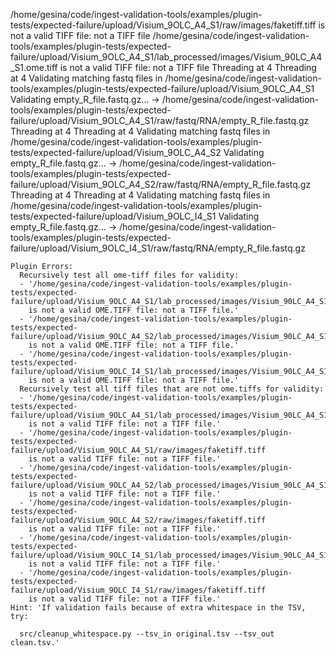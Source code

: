 /home/gesina/code/ingest-validation-tools/examples/plugin-tests/expected-failure/upload/Visium_9OLC_A4_S1/raw/images/faketiff.tiff is not a valid TIFF file: not a TIFF file
/home/gesina/code/ingest-validation-tools/examples/plugin-tests/expected-failure/upload/Visium_9OLC_A4_S1/lab_processed/images/Visium_90LC_A4_S1.ome.tiff is not a valid TIFF file: not a TIFF file
Threading at 4
Threading at 4
Validating matching fastq files in /home/gesina/code/ingest-validation-tools/examples/plugin-tests/expected-failure/upload/Visium_9OLC_A4_S1
Validating empty_R_file.fastq.gz...
    → /home/gesina/code/ingest-validation-tools/examples/plugin-tests/expected-failure/upload/Visium_9OLC_A4_S1/raw/fastq/RNA/empty_R_file.fastq.gz
Threading at 4
Threading at 4
Validating matching fastq files in /home/gesina/code/ingest-validation-tools/examples/plugin-tests/expected-failure/upload/Visium_9OLC_A4_S2
Validating empty_R_file.fastq.gz...
    → /home/gesina/code/ingest-validation-tools/examples/plugin-tests/expected-failure/upload/Visium_9OLC_A4_S2/raw/fastq/RNA/empty_R_file.fastq.gz
Threading at 4
Threading at 4
Validating matching fastq files in /home/gesina/code/ingest-validation-tools/examples/plugin-tests/expected-failure/upload/Visium_9OLC_I4_S1
Validating empty_R_file.fastq.gz...
    → /home/gesina/code/ingest-validation-tools/examples/plugin-tests/expected-failure/upload/Visium_9OLC_I4_S1/raw/fastq/RNA/empty_R_file.fastq.gz
```
Plugin Errors:
  Recursively test all ome-tiff files for validity:
  - '/home/gesina/code/ingest-validation-tools/examples/plugin-tests/expected-failure/upload/Visium_9OLC_A4_S1/lab_processed/images/Visium_90LC_A4_S1.ome.tiff
    is not a valid OME.TIFF file: not a TIFF file.'
  - '/home/gesina/code/ingest-validation-tools/examples/plugin-tests/expected-failure/upload/Visium_9OLC_A4_S2/lab_processed/images/Visium_90LC_A4_S1.ome.tiff
    is not a valid OME.TIFF file: not a TIFF file.'
  - '/home/gesina/code/ingest-validation-tools/examples/plugin-tests/expected-failure/upload/Visium_9OLC_I4_S1/lab_processed/images/Visium_90LC_A4_S1.ome.tiff
    is not a valid OME.TIFF file: not a TIFF file.'
  Recursively test all tiff files that are not ome.tiffs for validity:
  - '/home/gesina/code/ingest-validation-tools/examples/plugin-tests/expected-failure/upload/Visium_9OLC_A4_S1/lab_processed/images/Visium_90LC_A4_S1.ome.tiff
    is not a valid TIFF file: not a TIFF file.'
  - '/home/gesina/code/ingest-validation-tools/examples/plugin-tests/expected-failure/upload/Visium_9OLC_A4_S1/raw/images/faketiff.tiff
    is not a valid TIFF file: not a TIFF file.'
  - '/home/gesina/code/ingest-validation-tools/examples/plugin-tests/expected-failure/upload/Visium_9OLC_A4_S2/lab_processed/images/Visium_90LC_A4_S1.ome.tiff
    is not a valid TIFF file: not a TIFF file.'
  - '/home/gesina/code/ingest-validation-tools/examples/plugin-tests/expected-failure/upload/Visium_9OLC_A4_S2/raw/images/faketiff.tiff
    is not a valid TIFF file: not a TIFF file.'
  - '/home/gesina/code/ingest-validation-tools/examples/plugin-tests/expected-failure/upload/Visium_9OLC_I4_S1/lab_processed/images/Visium_90LC_A4_S1.ome.tiff
    is not a valid TIFF file: not a TIFF file.'
  - '/home/gesina/code/ingest-validation-tools/examples/plugin-tests/expected-failure/upload/Visium_9OLC_I4_S1/raw/images/faketiff.tiff
    is not a valid TIFF file: not a TIFF file.'
Hint: 'If validation fails because of extra whitespace in the TSV, try:

  src/cleanup_whitespace.py --tsv_in original.tsv --tsv_out clean.tsv.'
```
